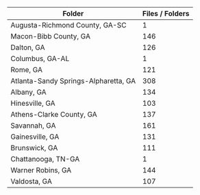 | Folder                               |   Files / Folders |
|--------------------------------------|-------------------|
| Augusta-Richmond County, GA-SC       |                 1 |
| Macon-Bibb County, GA                |               146 |
| Dalton, GA                           |               126 |
| Columbus, GA-AL                      |                 1 |
| Rome, GA                             |               121 |
| Atlanta-Sandy Springs-Alpharetta, GA |               308 |
| Albany, GA                           |               134 |
| Hinesville, GA                       |               103 |
| Athens-Clarke County, GA             |               137 |
| Savannah, GA                         |               161 |
| Gainesville, GA                      |               131 |
| Brunswick, GA                        |               111 |
| Chattanooga, TN-GA                   |                 1 |
| Warner Robins, GA                    |               144 |
| Valdosta, GA                         |               107 |
